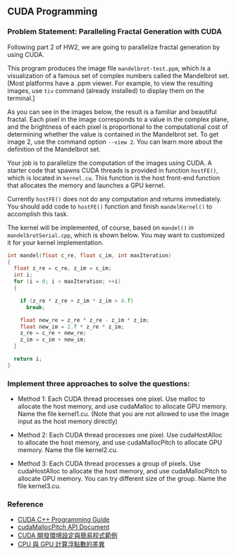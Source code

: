 ## CUDA Programming
### Problem Statement: Paralleling Fractal Generation with CUDA

Following part 2 of HW2, we are going to parallelize fractal generation by using CUDA.

This program produces the image file `mandelbrot-test.ppm`, which is a visualization of a famous set of complex numbers called the Mandelbrot set. [Most platforms have a .ppm viewer. For example, to view the resulting images, use `tiv` command (already installed) to display them on the terminal.]

As you can see in the images below, the result is a familiar and beautiful fractal. Each pixel in the image corresponds to a value in the complex plane, and the brightness of each pixel is proportional to the computational cost of determining whether the value is contained in the Mandelbrot set. To get image 2, use the command option `--view 2`. You can learn more about the definition of the Mandelbrot set.

Your job is to parallelize the computation of the images using CUDA. A starter code that spawns CUDA threads is provided in function `hostFE()`, which is located in `kernel.cu`. This function is the host front-end function that allocates the memory and launches a GPU kernel.

Currently `hostFE()` does not do any computation and returns immediately. You should add code to `hostFE()` function and finish `mandelKernel()` to accomplish this task.

The kernel will be implemented, of course, based on `mandel()` in `mandelbrotSerial.cpp`, which is shown below. You may want to customized it for your kernel implementation.

```cpp
int mandel(float c_re, float c_im, int maxIteration)
{
  float z_re = c_re, z_im = c_im;
  int i;
  for (i = 0; i < maxIteration; ++i)
  {

    if (z_re * z_re + z_im * z_im > 4.f)
      break;

    float new_re = z_re * z_re - z_im * z_im;
    float new_im = 2.f * z_re * z_im;
    z_re = c_re + new_re;
    z_im = c_im + new_im;
  }

  return i;
}
```

### Implement three approaches to solve the questions:

- Method 1: Each CUDA thread processes one pixel. Use malloc to allocate the host memory, and use cudaMalloc to allocate GPU memory. Name the file kernel1.cu. (Note that you are not allowed to use the image input as the host memory directly)

- Method 2: Each CUDA thread processes one pixel. Use cudaHostAlloc to allocate the host memory, and use cudaMallocPitch to allocate GPU memory. Name the file kernel2.cu.

- Method 3: Each CUDA thread processes a group of pixels. Use cudaHostAlloc to allocate the host memory, and use cudaMallocPitch to allocate GPU memory. You can try different size of the group. Name the file kernel3.cu.

### Reference
- [CUDA C++ Programming Guide](https://docs.nvidia.com/cuda/cuda-c-programming-guide/index.html)
- [cudaMallocPitch API Document](https://docs.nvidia.com/cuda/cuda-runtime-api/group__CUDART__MEMORY.html#group__CUDART__MEMORY_1g32bd7a39135594788a542ae72217775c)
- [CUDA 開發環境設定與簡易程式範例](https://tigercosmos.xyz/post/2020/12/system/cuda-basic/)
- [CPU 與 GPU 計算浮點數的差異](https://tigercosmos.xyz/post/2020/12/system/floating-number-cpu-gpu/)